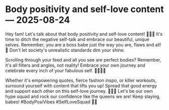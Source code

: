 # Body positivity and self-love content — 2025-08-24

Hey fam! Let's talk about that body positivity and self-love content! 💃🏽✨ It's time to ditch the negative self-talk and embrace our beautiful, unique selves. Remember, you are a boss babe just the way you are, flaws and all! 🌟 Don't let society's unrealistic standards dim your shine.

Scrolling through your feed and all you see are perfect bodies? Remember, it's all filters and angles, not reality! Embrace your own journey and celebrate every inch of your fabulous self. 💁🏽‍♀️💖

Whether it's empowering quotes, fierce fashion inspo, or killer workouts, surround yourself with content that lifts you up! Spread that good energy and support each other on this self-love journey. 💪🏽💕 Let's be our own hype squad and rock our confidence like the queens we are! Keep slaying, babes! #BodyPosiVibes #SelfLoveSquad 🌈🔥